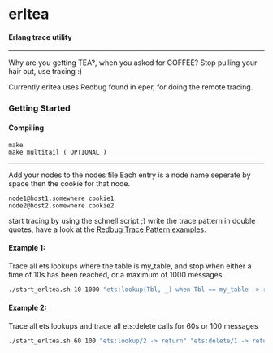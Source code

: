 # erltea
#### Erlang trace utility
---
Why are you getting TEA?, when you asked for COFFEE?
Stop pulling your hair out, use tracing :)

Currently erltea uses Redbug found in eper, for doing the remote tracing.

### Getting Started

#### Compiling
```
make 
make multitail ( OPTIONAL )
```

---
Add your nodes to the nodes file
Each entry is a node name seperate by space then the cookie for that node.
```
node1@host1.somewhere cookie1
node2@host2.somewhere cookie2
```
start tracing by using the schnell script ;)
write the trace pattern in double quotes, 
have a look at the [Redbug Trace Pattern examples](https://github.com/massemanet/eper/blob/master/src/redbug.erl#L78).

#### Example 1:
Trace all ets lookups where the table is my_table, and stop when either a time of 10s has been reached, or a maximum of 1000 messages.

```bash
./start_erltea.sh 10 1000 "ets:lookup(Tbl, _) when Tbl == my_table -> return"
```

#### Example 2:
Trace all ets lookups and trace all ets:delete calls for 60s or 100 messages
```bash
./start_erltea.sh 60 100 "ets:lookup/2 -> return" "ets:delete/1 -> return" "ets:delete/2 -> return"
```
